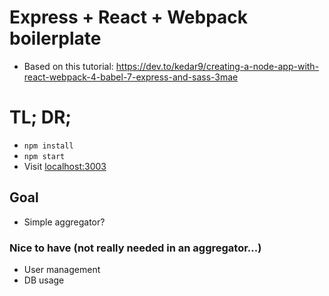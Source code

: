 # Express + React + Webpack boilerplate

- Based on this tutorial: https://dev.to/kedar9/creating-a-node-app-with-react-webpack-4-babel-7-express-and-sass-3mae

# TL; DR;

- `npm install`
- `npm start`
- Visit [localhost:3003](http://localhost:3003)

## Goal

- Simple aggregator?

### Nice to have (not really needed in an aggregator...)

- User management
- DB usage
